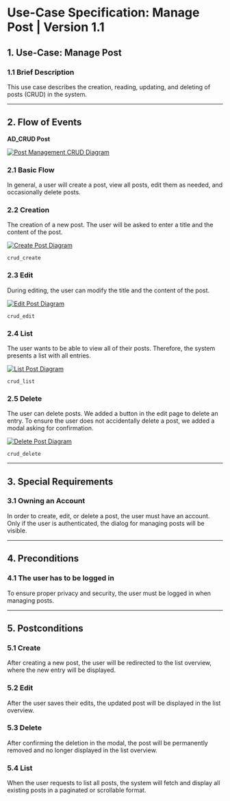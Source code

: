 # Use-Case Specification: Manage Post | Version 1.1

## 1. Use-Case: Manage Post  
### 1.1 Brief Description  
This use case describes the creation, reading, updating, and deleting of posts (CRUD) in the system.

---

## 2. Flow of Events  
**AD_CRUD Post**

[![Post Management CRUD Diagram](Assets/Post%20Management%20crud.drawio.png)](Assets/Post%20Management%20crud.drawio.png)

### 2.1 Basic Flow  
In general, a user will create a post, view all posts, edit them as needed, and occasionally delete posts.

### 2.2 Creation  
The creation of a new post. The user will be asked to enter a title and the content of the post.

[![Create Post Diagram](Assets/Create%20post%20drawio.drawio.png)](Assets/Create.png)

`crud_create`

### 2.3 Edit  
During editing, the user can modify the title and the content of the post.

[![Edit Post Diagram](Assets/Edit%20post%20drawio.drawio.png)](Assets/Edit.png)

`crud_edit`

### 2.4 List  
The user wants to be able to view all of their posts. Therefore, the system presents a list with all entries.

[![List Post Diagram](Assets/List%20.drawio.png)](Assets/List.png)

`crud_list`

### 2.5 Delete  
The user can delete posts. We added a button in the edit page to delete an entry. To ensure the user does not accidentally delete a post, we added a modal asking for confirmation.

[![Delete Post Diagram](Assets/Delete%20post%20.drawio.png)](Assets/Delete.png)

`crud_delete`

---

## 3. Special Requirements

### 3.1 Owning an Account  
In order to create, edit, or delete a post, the user must have an account. Only if the user is authenticated, the dialog for managing posts will be visible.

---

## 4. Preconditions

### 4.1 The user has to be logged in  
To ensure proper privacy and security, the user must be logged in when managing posts.

---

## 5. Postconditions

### 5.1 Create  
After creating a new post, the user will be redirected to the list overview, where the new entry will be displayed.

### 5.2 Edit  
After the user saves their edits, the updated post will be displayed in the list overview.

### 5.3 Delete  
After confirming the deletion in the modal, the post will be permanently removed and no longer displayed in the list overview.

### 5.4 List  
When the user requests to list all posts, the system will fetch and display all existing posts in a paginated or scrollable format.

